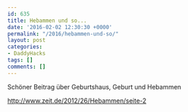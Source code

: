 ```yaml
---
id: 635
title: Hebammen und so...
date: '2016-02-02 12:30:30 +0000'
permalink: "/2016/hebammen-und-so/"
layout: post
categories:
- DaddyHacks
tags: []
comments: []
---
```

Schöner Beitrag über Geburtshaus, Geburt und Hebammen

<http://www.zeit.de/2012/26/Hebammen/seite-2>